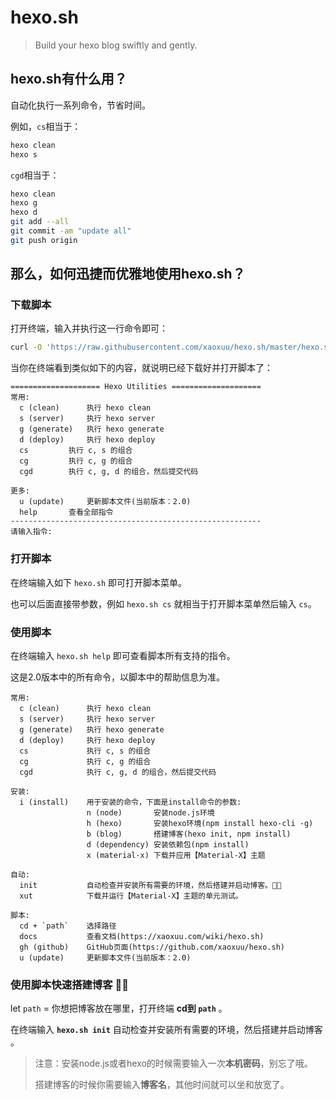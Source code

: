 # hexo.sh

> Build your hexo blog swiftly and gently.



## hexo.sh有什么用？

自动化执行一系列命令，节省时间。

例如，`cs`相当于：
```bash
hexo clean
hexo s
```

`cgd`相当于：
```bash
hexo clean
hexo g
hexo d
git add --all
git commit -am "update all"
git push origin
```



## 那么，如何迅捷而优雅地使用hexo.sh？

### 下载脚本

打开终端，输入并执行这一行命令即可：

```bash
curl -O 'https://raw.githubusercontent.com/xaoxuu/hexo.sh/master/hexo.sh' -# && chmod 777 hexo.sh && . hexo.sh -i
```

当你在终端看到类似如下的内容，就说明已经下载好并打开脚本了：

```
==================== Hexo Utilities ====================
常用:
  c (clean) 	 执行 hexo clean
  s (server) 	 执行 hexo server
  g (generate) 	 执行 hexo generate
  d (deploy) 	 执行 hexo deploy
  cs  		 执行 c, s 的组合
  cg  		 执行 c, g 的组合
  cgd  		 执行 c, g, d 的组合，然后提交代码

更多:
  u (update) 	 更新脚本文件(当前版本：2.0)
  help 		 查看全部指令
--------------------------------------------------------
请输入指令:
```



### 打开脚本

在终端输入如下 `hexo.sh` 即可打开脚本菜单。

也可以后面直接带参数，例如 `hexo.sh cs` 就相当于打开脚本菜单然后输入 `cs`。



### 使用脚本

在终端输入 `hexo.sh help` 即可查看脚本所有支持的指令。

这是2.0版本中的所有命令，以脚本中的帮助信息为准。

```
常用:
  c (clean) 	 执行 hexo clean
  s (server) 	 执行 hexo server
  g (generate) 	 执行 hexo generate
  d (deploy) 	 执行 hexo deploy
  cs  		     执行 c, s 的组合
  cg  		     执行 c, g 的组合
  cgd  	    	 执行 c, g, d 的组合，然后提交代码

安装:
  i (install) 	 用于安装的命令，下面是install命令的参数:
  		         n (node)       安装node.js环境
  		         h (hexo)       安装hexo环境(npm install hexo-cli -g)
  		         b (blog)       搭建博客(hexo init, npm install)
  		         d (dependency) 安装依赖包(npm install)
  		         x (material-x) 下载并应用【Material-X】主题

自动:
  init 		     自动检查并安装所有需要的环境，然后搭建并启动博客。👍🏼
  xut 		     下载并运行【Material-X】主题的单元测试。

脚本:
  cd + `path` 	 选择路径
  docs  	     查看文档(https://xaoxuu.com/wiki/hexo.sh) 
  gh (github) 	 GitHub页面(https://github.com/xaoxuu/hexo.sh)
  u (update) 	 更新脚本文件(当前版本：2.0)
```



### 使用脚本快速搭建博客 👍🏼

let `path` = 你想把博客放在哪里，打开终端 **cd到 `path`** 。

在终端输入 **`hexo.sh init`** 自动检查并安装所有需要的环境，然后搭建并启动博客 。

> 注意：安装node.js或者hexo的时候需要输入一次**本机密码**，别忘了哦。
>
> 搭建博客的时候你需要输入**博客名**，其他时间就可以坐和放宽了。
